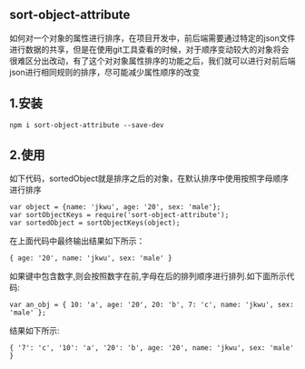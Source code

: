 ## sort-object-attribute
如何对一个对象的属性进行排序，在项目开发中，前后端需要通过特定的json文件进行数据的共享，但是在使用git工具查看的时候，对于顺序变动较大的对象将会很难区分出改动，有了这个对对象属性排序的功能之后，我们就可以进行对前后端json进行相同规则的排序，尽可能减少属性顺序的改变
## 1.安装
```$xslt
npm i sort-object-attribute --save-dev
```
## 2.使用
 如下代码，sortedObject就是排序之后的对象，在默认排序中使用按照字母顺序进行排序

```$xslt
var object = {name: 'jkwu', age: '20', sex: 'male'};
var sortObjectKeys = require('sort-object-attribute');
var sortedObject = sortObjectKeys(object);
```
在上面代码中最终输出结果如下所示：
```$xslt
{ age: '20', name: 'jkwu', sex: 'male' }
```
如果键中包含数字,则会按照数字在前,字母在后的排列顺序进行排列.如下面所示代码:
```$xslt
var an_obj = { 10: 'a', age: '20', 20: 'b', 7: 'c', name: 'jkwu', sex: 'male' };

```
结果如下所示:
 ```$xslt
 { '7': 'c', '10': 'a', '20': 'b', age: '20', name: 'jkwu', sex: 'male' }
 ```
